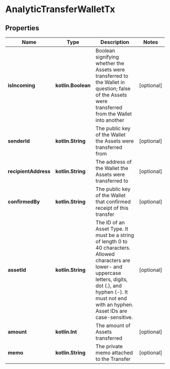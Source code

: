 
# AnalyticTransferWalletTx

## Properties
Name | Type | Description | Notes
------------ | ------------- | ------------- | -------------
**isIncoming** | **kotlin.Boolean** | Boolean signifying whether the Assets were transferred to the Wallet in question; false of the Assets were transferred from the Wallet into another |  [optional]
**senderId** | **kotlin.String** | The public key of the Wallet the Assets were transferred from |  [optional]
**recipientAddress** | **kotlin.String** | The address of the Wallet the Assets were transferred to |  [optional]
**confirmedBy** | **kotlin.String** | The public key of the Wallet that confirmed receipt of this transfer |  [optional]
**assetId** | **kotlin.String** | The ID of an Asset Type. It must be a string of length 0 to 40 characters. Allowed characters are lower- and uppercase letters, digits, dot (.), and hyphen (-). It must not end with an hyphen. Asset IDs are case-sensitive.  |  [optional]
**amount** | **kotlin.Int** | The amount of Assets transferred |  [optional]
**memo** | **kotlin.String** | The private memo attached to the Transfer |  [optional]



